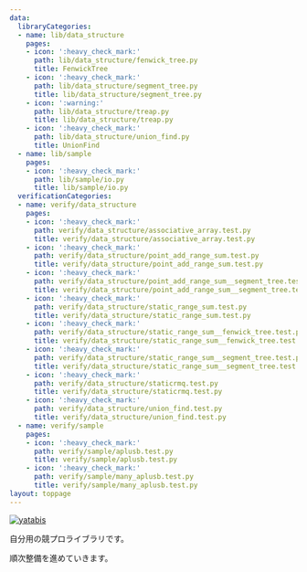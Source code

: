 ```yaml
---
data:
  libraryCategories:
  - name: lib/data_structure
    pages:
    - icon: ':heavy_check_mark:'
      path: lib/data_structure/fenwick_tree.py
      title: FenwickTree
    - icon: ':heavy_check_mark:'
      path: lib/data_structure/segment_tree.py
      title: lib/data_structure/segment_tree.py
    - icon: ':warning:'
      path: lib/data_structure/treap.py
      title: lib/data_structure/treap.py
    - icon: ':heavy_check_mark:'
      path: lib/data_structure/union_find.py
      title: UnionFind
  - name: lib/sample
    pages:
    - icon: ':heavy_check_mark:'
      path: lib/sample/io.py
      title: lib/sample/io.py
  verificationCategories:
  - name: verify/data_structure
    pages:
    - icon: ':heavy_check_mark:'
      path: verify/data_structure/associative_array.test.py
      title: verify/data_structure/associative_array.test.py
    - icon: ':heavy_check_mark:'
      path: verify/data_structure/point_add_range_sum.test.py
      title: verify/data_structure/point_add_range_sum.test.py
    - icon: ':heavy_check_mark:'
      path: verify/data_structure/point_add_range_sum__segment_tree.test.py
      title: verify/data_structure/point_add_range_sum__segment_tree.test.py
    - icon: ':heavy_check_mark:'
      path: verify/data_structure/static_range_sum.test.py
      title: verify/data_structure/static_range_sum.test.py
    - icon: ':heavy_check_mark:'
      path: verify/data_structure/static_range_sum__fenwick_tree.test.py
      title: verify/data_structure/static_range_sum__fenwick_tree.test.py
    - icon: ':heavy_check_mark:'
      path: verify/data_structure/static_range_sum__segment_tree.test.py
      title: verify/data_structure/static_range_sum__segment_tree.test.py
    - icon: ':heavy_check_mark:'
      path: verify/data_structure/staticrmq.test.py
      title: verify/data_structure/staticrmq.test.py
    - icon: ':heavy_check_mark:'
      path: verify/data_structure/union_find.test.py
      title: verify/data_structure/union_find.test.py
  - name: verify/sample
    pages:
    - icon: ':heavy_check_mark:'
      path: verify/sample/aplusb.test.py
      title: verify/sample/aplusb.test.py
    - icon: ':heavy_check_mark:'
      path: verify/sample/many_aplusb.test.py
      title: verify/sample/many_aplusb.test.py
layout: toppage
---
```

[![yatabis](https://img.shields.io/endpoint?url=https%3A%2F%2Fatcoder-badges.now.sh%2Fapi%2Fatcoder%2Fjson%2Fyatabis)](https://atcoder.jp/users/yatabis)

自分用の競プロライブラリです。

順次整備を進めていきます。
